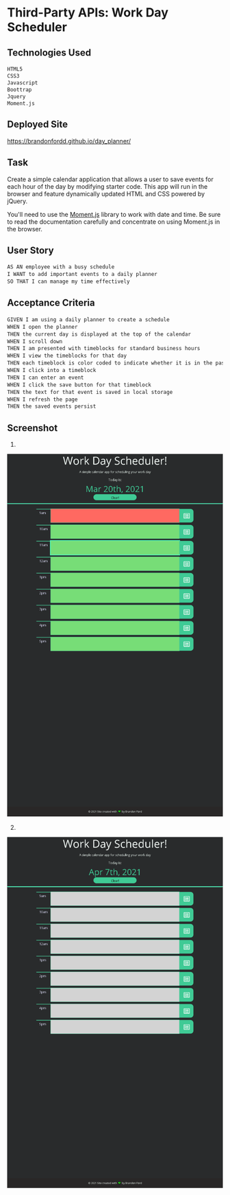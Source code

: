 # Third-Party APIs: Work Day Scheduler

## Technologies Used
```
HTML5
CSS3
Javascript
Boottrap
Jquery
Moment.js
```

## Deployed Site
https://brandonfordd.github.io/day_planner/

## Task

Create a simple calendar application that allows a user to save events for each hour of the day by modifying starter code. This app will run in the browser and feature dynamically updated HTML and CSS powered by jQuery.

You'll need to use the [Moment.js](https://momentjs.com/) library to work with date and time. Be sure to read the documentation carefully and concentrate on using Moment.js in the browser.

## User Story

```md
AS AN employee with a busy schedule
I WANT to add important events to a daily planner
SO THAT I can manage my time effectively
```

## Acceptance Criteria

```md
GIVEN I am using a daily planner to create a schedule
WHEN I open the planner
THEN the current day is displayed at the top of the calendar
WHEN I scroll down
THEN I am presented with timeblocks for standard business hours
WHEN I view the timeblocks for that day
THEN each timeblock is color coded to indicate whether it is in the past, present, or future
WHEN I click into a timeblock
THEN I can enter an event
WHEN I click the save button for that timeblock
THEN the text for that event is saved in local storage
WHEN I refresh the page
THEN the saved events persist
```

## Screenshot

1.
![alt text](https://github.com/brandonfordd/day_planner/blob/main/images/day_planner_screenshot.png?raw=true)

2.
![alt text](https://github.com/brandonfordd/day_planner/blob/main/images/screenshot-planner1.png?raw=true)

